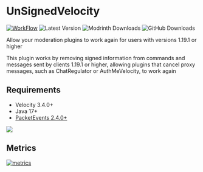 # UnSignedVelocity

[![WorkFlow](https://img.shields.io/github/actions/workflow/status/MemencioPerez/UnSignedVelocity/gradle.yml?style=flat-square)](https://github.com/MemencioPerez/UnSignedVelocity/actions)
![Latest Version](https://img.shields.io/github/v/release/MemencioPerez/UnSignedVelocity?style=flat-square)
![Modrinth Downloads](https://img.shields.io/modrinth/dt/yTTknbVs?logo=Modrinth&style=flat-square)
![GitHub Downloads](https://img.shields.io/github/downloads/MemencioPerez/UnSignedVelocity/total?logo=GitHub&style=flat-square)

Allow your moderation plugins to work again for users with versions 1.19.1 or higher

This plugin works by removing signed information from commands and messages sent by clients 1.19.1 or higher, allowing plugins that cancel proxy messages, such as ChatRegulator or AuthMeVelocity, to work again

## Requirements
- Velocity 3.4.0+
- Java 17+
- [PacketEvents 2.4.0+](https://modrinth.com/plugin/packetevents)

[![](https://www.bisecthosting.com/partners/custom-banners/6fa909d5-ad2b-42c2-a7ec-1c51f8b6384f.webp)](https://www.bisecthosting.com/4drian3d)

## Metrics
[![metrics](https://bstats.org/signatures/velocity/UnSignedVelocity.svg)](https://bstats.org/plugin/velocity/UnSignedVelocity/17514)